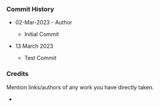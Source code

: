 




### Commit History

- 02-Mar-2023 - Author 
    - Initial Commit

- 13 March 2023
    - Test Commit



### Credits

Mention links/authors of any work you have directly taken.

- 